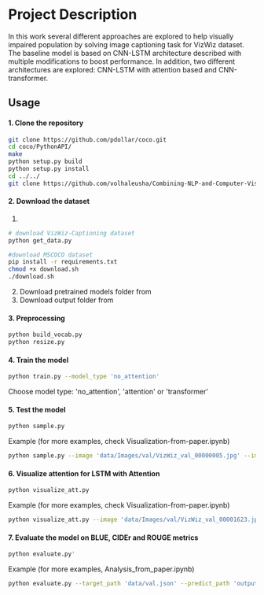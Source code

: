# Project Description
In this work several different approaches are explored to help visually impaired population by solving image captioning task for VizWiz dataset. The baseline model is based on CNN-LSTM architecture described with multiple modifications to boost performance. In addition, two different
architectures are explored: CNN-LSTM with attention based and CNN-transformer.

## Usage 

#### 1. Clone the repository
```bash
git clone https://github.com/pdollar/coco.git
cd coco/PythonAPI/
make
python setup.py build
python setup.py install
cd ../../
git clone https://github.com/volhaleusha/Combining-NLP-and-Computer-Vision-to-Help-Blind-People
```

#### 2. Download the dataset
1. 
```bash
# download VizWiz-Captioning dataset
python get_data.py

#download MSCOCO dataset
pip install -r requirements.txt
chmod +x download.sh
./download.sh
```
2. Download pretrained models folder from 
3. Download output folder from 

#### 3. Preprocessing

```bash
python build_vocab.py   
python resize.py
```

#### 4. Train the model

```bash
python train.py --model_type 'no_attention'
```
Choose model type: 'no_attention', 'attention' or 'transformer'    

#### 5. Test the model 

```bash
python sample.py
```
Example (for more examples, check Visualization-from-paper.ipynb)
```bash
python sample.py --image 'data/Images/val/VizWiz_val_00000005.jpg' --image_path 'data/val' --encoder_path 'models/encoder1-4.ckpt' --decoder_path 'models/decoder1-4.ckpt' --vocab_path 'data/vocab.pkl' --num_layers 1 --model_type 'no_attention'
```
#### 6. Visualize attention for LSTM with Attention

```bash
python visualize_att.py 
```
Example (for more examples, check Visualization-from-paper.ipynb)
```bash
python visualize_att.py --image 'data/Images/val/VizWiz_val_00001623.jpg' --encoder_path 'models/encoder-att-8.ckpt' --decoder_path 'models/decoder-att-8.ckpt'
```
#### 7. Evaluate the model on BLUE, CIDEr and ROUGE metrics
```bash
python evaluate.py'
```

Example (for more examples, Analysis_from_paper.ipynb)
```bash
python evaluate.py --target_path 'data/val.json' --predict_path 'output/predicted_att_8.json'
```

